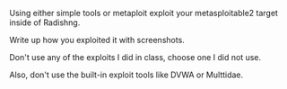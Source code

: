 Using either simple tools or metaploit exploit your metasploitable2 target inside of Radishng. 

Write up how you exploited it with screenshots.

Don't use any of the exploits I did in class, choose one I did not use.

Also, don't use the built-in exploit tools like DVWA or Multtidae. 
